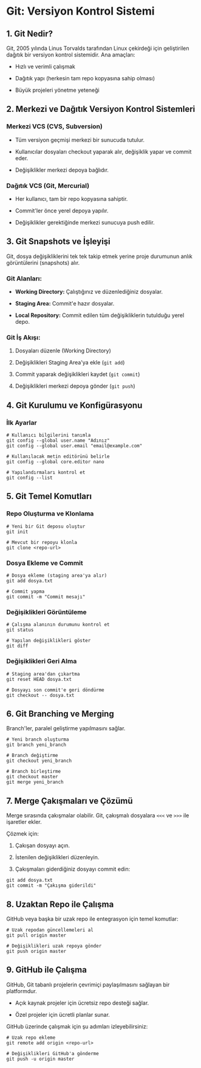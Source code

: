 # Git: Versiyon Kontrol Sistemi
 
## 1. Git Nedir?

Git, 2005 yılında Linus Torvalds tarafından Linux çekirdeği için geliştirilen dağıtık bir versiyon kontrol sistemidir. Ana amaçları:

- Hızlı ve verimli çalışmak
    
- Dağıtık yapı (herkesin tam repo kopyasına sahip olması)
    
- Büyük projeleri yönetme yeteneği
    

## 2. Merkezi ve Dağıtık Versiyon Kontrol Sistemleri

### Merkezi VCS (CVS, Subversion)

- Tüm versiyon geçmişi merkezi bir sunucuda tutulur.
    
- Kullanıcılar dosyaları checkout yaparak alır, değişiklik yapar ve commit eder.
    
- Değişiklikler merkezi depoya bağlıdır.
    

### Dağıtık VCS (Git, Mercurial)

- Her kullanıcı, tam bir repo kopyasına sahiptir.
    
- Commit'ler önce yerel depoya yapılır.
    
- Değişiklikler gerektiğinde merkezi sunucuya push edilir.
    

## 3. Git Snapshots ve İşleyişi

Git, dosya değişikliklerini tek tek takip etmek yerine proje durumunun anlık görüntülerini (snapshots) alır.

### Git Alanları:

- **Working Directory:** Çalıştığınız ve düzenlediğiniz dosyalar.
    
- **Staging Area:** Commit'e hazır dosyalar.
    
- **Local Repository:** Commit edilen tüm değişikliklerin tutulduğu yerel depo.
    

### Git İş Akışı:

1. Dosyaları düzenle (Working Directory)
    
2. Değişiklikleri Staging Area'ya ekle (`git add`)
    
3. Commit yaparak değişiklikleri kaydet (`git commit`)
    
4. Değişiklikleri merkezi depoya gönder (`git push`)
    

## 4. Git Kurulumu ve Konfigürasyonu

### İlk Ayarlar

```
# Kullanıcı bilgilerini tanımla
git config --global user.name "Adınız"
git config --global user.email "email@example.com"

# Kullanılacak metin editörünü belirle
git config --global core.editor nano

# Yapılandırmaları kontrol et
git config --list
```

## 5. Git Temel Komutları

### Repo Oluşturma ve Klonlama

```
# Yeni bir Git deposu oluştur
git init

# Mevcut bir repoyu klonla
git clone <repo-url>
```

### Dosya Ekleme ve Commit

```
# Dosya ekleme (staging area'ya alır)
git add dosya.txt

# Commit yapma
git commit -m "Commit mesajı"
```

### Değişiklikleri Görüntüleme

```
# Çalışma alanının durumunu kontrol et
git status

# Yapılan değişiklikleri göster
git diff
```

### Değişiklikleri Geri Alma

```
# Staging area'dan çıkartma
git reset HEAD dosya.txt

# Dosyayı son commit'e geri döndürme
git checkout -- dosya.txt
```

## 6. Git Branching ve Merging

Branch'ler, paralel geliştirme yapılmasını sağlar.

```
# Yeni branch oluşturma
git branch yeni_branch

# Branch değiştirme
git checkout yeni_branch

# Branch birleştirme
git checkout master
git merge yeni_branch
```

## 7. Merge Çakışmaları ve Çözümü

Merge sırasında çakışmalar olabilir. Git, çakışmalı dosyalara `<<<` ve `>>>` ile işaretler ekler.

Çözmek için:

1. Çakışan dosyayı açın.
    
2. İstenilen değişiklikleri düzenleyin.
    
3. Çakışmaları giderdiğiniz dosyayı commit edin:

```
git add dosya.txt
git commit -m "Çakışma giderildi"
```


## 8. Uzaktan Repo ile Çalışma

GitHub veya başka bir uzak repo ile entegrasyon için temel komutlar:

```
# Uzak repodan güncellemeleri al
git pull origin master

# Değişiklikleri uzak repoya gönder
git push origin master
```

## 9. GitHub ile Çalışma

GitHub, Git tabanlı projelerin çevrimiçi paylaşılmasını sağlayan bir platformdur.

- Açık kaynak projeler için ücretsiz repo desteği sağlar.
    
- Özel projeler için ücretli planlar sunar.
    

GitHub üzerinde çalışmak için şu adımları izleyebilirsiniz:
```
# Uzak repo ekleme
git remote add origin <repo-url>

# Değişiklikleri GitHub'a gönderme
git push -u origin master
```